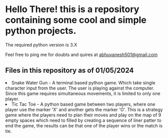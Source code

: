 <h1>Hello There! this is a repository containing some cool and simple python projects.</h1>

The required python version is 3.X

Feel free to ping me for doubts and quires at abhuvanesh501@gmail.com

<h2>Files in this repository as of 01/05/2024</h2>
<list>
  <li>Snake Water Gun - A terminal based python game. Which take single character input from the user. The user is playing against the computer. Since this game requires simultaneous movements, it is limited to only one player.</l>
  <li>Tic Tac Toe -  A python based game between two players, where one player use the marker 'X' and another gets the marker 'O'. This is a strategy game where the players need to plan their moves and play on the map of 9 empty spaces which need to filled by creating a sequence of liner patter to end the game, the results can be that one of the player wins or the match is tie.</l>
</list>

